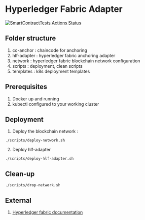 # Hyperledger Fabric Adapter

[![SmartContractTests Actions Status](https://github.com/PharmaLedger-IMI/hf-adapter/workflows/SmartContractTests/badge.svg)](https://github.com/PharmaLedger-IMI/hf-adapter/actions)

## Folder structure

1. cc-anchor : chaincode for anchoring
2. hlf-adapter : hyperledger fabric anchoring adapter
3. network : hyperledger fabric blockchain network configuration
4. scripts : deployment, clean scripts
5. templates : k8s deployment templates

## Prerequisites
1. Docker up and running
2. kubectl configured to your working cluster

## Deployment

1. Deploy the blockchain network :
```shell
./scripts/deploy-network.sh
```

2. Deploy hlf-adapter
```shell
./scripts/deploy-hlf-adapter.sh
```
## Clean-up
```shell
./scripts/drop-network.sh
```
## External

1. [Hyperledger fabric documentation](https://hyperledger-fabric.readthedocs.io/en/release-2.3/whatis.html#hyperledger-fabric)
